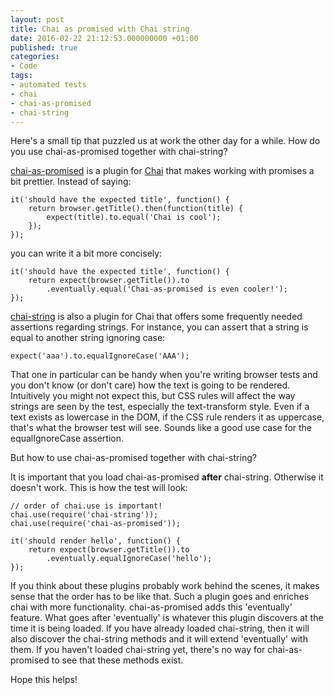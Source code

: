 ```yaml
---
layout: post
title: Chai as promised with Chai string
date: 2016-02-22 21:12:53.000000000 +01:00
published: true
categories:
- Code
tags:
- automated tests
- chai
- chai-as-promised
- chai-string
---
```


Here's a small tip that puzzled us at work the other day for a while. How do you use chai-as-promised together with chai-string?<!--more-->

<a href="http://chaijs.com/plugins/chai-as-promised/" target="_blank">chai-as-promised</a> is a plugin for <a href="http://chaijs.com/" target="_blank">Chai</a> that makes working with promises a bit prettier. Instead of saying:

```
it('should have the expected title', function() {
    return browser.getTitle().then(function(title) {
        expect(title).to.equal('Chai is cool');
    });
});
```

you can write it a bit more concisely:

```
it('should have the expected title', function() {
    return expect(browser.getTitle()).to
        .eventually.equal('Chai-as-promised is even cooler!');
});
```

<a href="http://chaijs.com/plugins/chai-string/" target="_blank">chai-string</a> is also a plugin for Chai that offers some frequently needed assertions regarding strings. For instance, you can assert that a string is equal to another string ignoring case:

```
expect('aaa').to.equalIgnoreCase('AAA');
```

That one in particular can be handy when you're writing browser tests and you don't know (or don't care) how the text is going to be rendered. Intuitively you might not expect this, but CSS rules will affect the way strings are seen by the test, especially the text-transform style. Even if a text exists as lowercase in the DOM, if the CSS rule renders it as uppercase, that's what the browser test will see. Sounds like a good use case for the equalIgnoreCase assertion.

But how to use chai-as-promised together with chai-string?

It is important that you load chai-as-promised <strong>after</strong> chai-string. Otherwise it doesn't work. This is how the test will look:

```
// order of chai.use is important!
chai.use(require('chai-string'));
chai.use(require('chai-as-promised'));

it('should render hello', function() {
    return expect(browser.getTitle()).to
        .eventually.equalIgnoreCase('hello');
});
```

If you think about these plugins probably work behind the scenes, it makes sense that the order has to be like that. Such a plugin goes and enriches chai with more functionality. chai-as-promised adds this 'eventually' feature. What goes after 'eventually' is whatever this plugin discovers at the time it is being loaded. If you have already loaded chai-string, then it will also discover the chai-string methods and it will extend 'eventually' with them. If you haven't loaded chai-string yet, there's no way for chai-as-promised to see that these methods exist.

Hope this helps!
